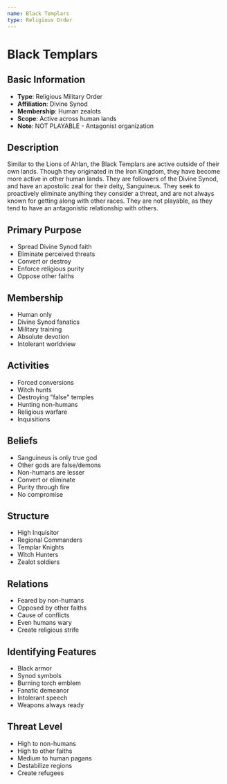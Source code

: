 ```yaml
---
name: Black Templars
type: Religious Order
---
```


# Black Templars

## Basic Information
- **Type**: Religious Military Order
- **Affiliation**: Divine Synod
- **Membership**: Human zealots
- **Scope**: Active across human lands
- **Note**: NOT PLAYABLE - Antagonist organization

## Description
Similar to the Lions of Ahlan, the Black Templars are active outside of their own lands. Though they originated in the Iron Kingdom, they have become more active in other human lands. They are followers of the Divine Synod, and have an apostolic zeal for their deity, Sanguineus. They seek to proactively eliminate anything they consider a threat, and are not always known for getting along with other races. They are not playable, as they tend to have an antagonistic relationship with others.

## Primary Purpose
- Spread Divine Synod faith
- Eliminate perceived threats
- Convert or destroy
- Enforce religious purity
- Oppose other faiths

## Membership
- Human only
- Divine Synod fanatics
- Military training
- Absolute devotion
- Intolerant worldview

## Activities
- Forced conversions
- Witch hunts
- Destroying "false" temples
- Hunting non-humans
- Religious warfare
- Inquisitions

## Beliefs
- Sanguineus is only true god
- Other gods are false/demons
- Non-humans are lesser
- Convert or eliminate
- Purity through fire
- No compromise

## Structure
- High Inquisitor
- Regional Commanders
- Templar Knights
- Witch Hunters
- Zealot soldiers

## Relations
- Feared by non-humans
- Opposed by other faiths
- Cause of conflicts
- Even humans wary
- Create religious strife

## Identifying Features
- Black armor
- Synod symbols
- Burning torch emblem
- Fanatic demeanor
- Intolerant speech
- Weapons always ready

## Threat Level
- High to non-humans
- High to other faiths
- Medium to human pagans
- Destabilize regions
- Create refugees